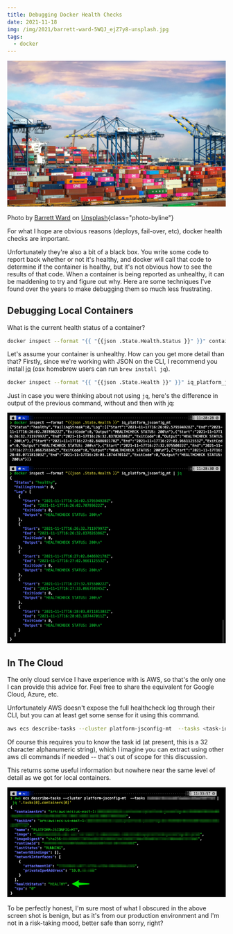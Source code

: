 ```yaml
---
title: Debugging Docker Health Checks
date: 2021-11-18
img: /img/2021/barrett-ward-5WQJ_ejZ7y8-unsplash.jpg
tags:
  - docker
---
```


![Shipping containers in a busy port](/img/2021/barrett-ward-5WQJ_ejZ7y8-unsplash.jpg)

Photo by <a href="https://unsplash.com/@barrettward?utm_source=unsplash&utm_medium=referral&utm_content=creditCopyText">Barrett Ward</a> on <a href="https://unsplash.com/s/photos/container?utm_source=unsplash&utm_medium=referral&utm_content=creditCopyText">Unsplash</a>{class="photo-byline"}

For what I hope are obvious reasons (deploys, fail-over, etc), docker health checks are important.

Unfortunately they're also a bit of a black box. You write some code to report back whether or not it's healthy, and docker will call that code to determine if the container is healthy, but it's not obvious how to see the results of that code. When a container is being reported as unhealthy, it can be maddening to try and figure out why. Here are some techniques I've found over the years to make debugging them so much less frustrating.

## Debugging Local Containers

What is the current health status of a container?

```bash
docker inspect --format "{{ "{{json .State.Health.Status }}" }}" container_name
```

Let's assume your container is unhealthy. How can you get more detail than that? Firstly, since we're working with JSON on the CLI, I recommend you install [jq][] (osx homebrew users can run `brew install jq`).

[jq]: https://stedolan.github.io/jq/

```bash
docker inspect --format "{{ "{{json .State.Health }}" }}" iq_platform_jsconfig_mt | jq
```

Just in case you were thinking about not using `jq`, here's the difference in output of the previous command, without and then with jq:

![Terminal screen shot showing the difference between the two commands](/img/2021/docker-healthcheck-debug-1.png)

## In The Cloud

The only cloud service I have experience with is AWS, so that's the only one I can provide this advice for. Feel free to share the equivalent for Google Cloud, Azure, etc.

Unfortunately AWS doesn't expose the full healthcheck log through their CLI, but you can at least get some sense for it using this command.

```bash
aws ecs describe-tasks --cluster platform-jsconfig-mt  --tasks <task-id> | jq '.tasks[0].containers[0]'
```

Of course this requires you to know the task id (at present, this is a 32 character alphanumeric string), which I imagine you can extract using other aws cli commands if needed -- that's out of scope for this discussion.

This returns some useful information but nowhere near the same level of detail as we got for local containers.

![Terminal screen shot showing output of the aws ecs describe-tasks call](/img/2021/docker-healthcheck-debug-2.png)

To be perfectly honest, I'm sure most of what I obscured in the above screen shot is benign, but as it's from our production environment and I'm not in a risk-taking mood, better safe than sorry, right?
